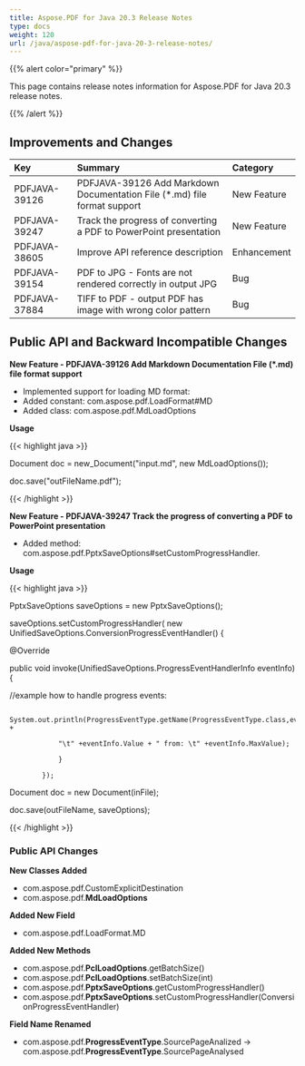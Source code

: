 ```yaml
---
title: Aspose.PDF for Java 20.3 Release Notes
type: docs
weight: 120
url: /java/aspose-pdf-for-java-20-3-release-notes/
---
```


{{% alert color="primary" %}}

This page contains release notes information for Aspose.PDF for Java 20.3 release notes.

{{% /alert %}}
## **Improvements and Changes**

|**Key**|**Summary**|**Category**|
| :- | :- | :- |
|PDFJAVA-39126|PDFJAVA-39126 Add Markdown Documentation File (*.md) file format support|New Feature|
|PDFJAVA-39247|Track the progress of converting a PDF to PowerPoint presentation|New Feature|
|PDFJAVA-38605|Improve API reference description|Enhancement|
|PDFJAVA-39154|PDF to JPG - Fonts are not rendered correctly in output JPG|Bug|
|PDFJAVA-37884|TIFF to PDF - output PDF has image with wrong color pattern|Bug|
## **Public API and Backward Incompatible Changes**
**New Feature - PDFJAVA-39126 Add Markdown Documentation File (*.md) file format support**

- Implemented support for loading MD format:
- Added constant: com.aspose.pdf.LoadFormat#MD
- Added class: com.aspose.pdf.MdLoadOptions

**Usage**

{{< highlight java >}}

 Document doc = new_Document("input.md", new MdLoadOptions());

doc.save("outFileName.pdf");

{{< /highlight >}}

**New Feature - PDFJAVA-39247 Track the progress of converting a PDF to PowerPoint presentation**

- Added method: com.aspose.pdf.PptxSaveOptions#setCustomProgressHandler.

**Usage**

{{< highlight java >}}

 PptxSaveOptions saveOptions = new PptxSaveOptions();

saveOptions.setCustomProgressHandler( new UnifiedSaveOptions.ConversionProgressEventHandler() {

@Override

public void invoke(UnifiedSaveOptions.ProgressEventHandlerInfo eventInfo) {

//example how to handle progress events:

                    System.out.println(ProgressEventType.getName(ProgressEventType.class,eventInfo.EventType) +

                "\t" +eventInfo.Value + " from: \t" +eventInfo.MaxValue);

                }

            });

Document doc = new Document(inFile);

doc.save(outFileName, saveOptions);

{{< /highlight >}}
### **Public API Changes**
**New Classes Added**

- com.aspose.pdf.CustomExplicitDestination
- com.aspose.pdf.**MdLoadOptions**

**Added New Field**

- com.aspose.pdf.LoadFormat.MD

**Added New Methods**

- com.aspose.pdf.**PclLoadOptions**.getBatchSize()
- com.aspose.pdf.**PclLoadOptions**.setBatchSize(int)
- com.aspose.pdf.**PptxSaveOptions**.getCustomProgressHandler()
- com.aspose.pdf.**PptxSaveOptions**.setCustomProgressHandler(ConversionProgressEventHandler)

**Field Name Renamed**

- com.aspose.pdf.**ProgressEventType**.SourcePageAnalized -> com.aspose.pdf.**ProgressEventType**.SourcePageAnalysed
